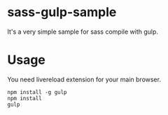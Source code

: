 # sass-gulp-sample

It's a very simple sample for sass compile with gulp.

# Usage

You need livereload extension for your main browser.

```
npm install -g gulp
npm install
gulp
```
